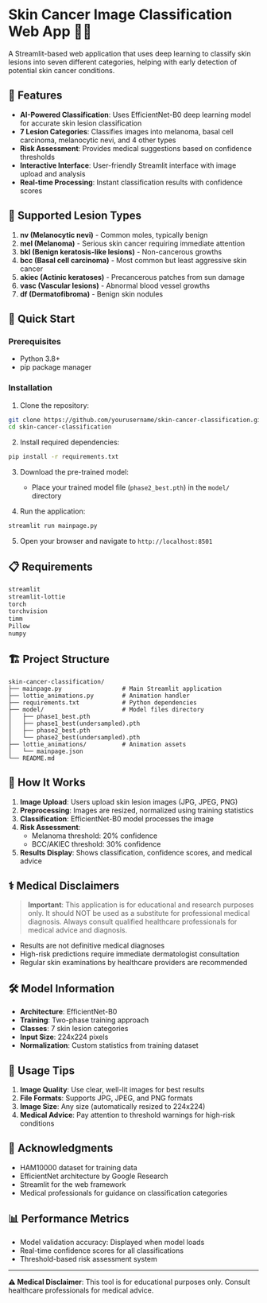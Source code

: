 # Skin Cancer Image Classification Web App 🧑‍⚕️

A Streamlit-based web application that uses deep learning to classify skin lesions into seven different categories, helping with early detection of potential skin cancer conditions.

## 🌟 Features

- **AI-Powered Classification**: Uses EfficientNet-B0 deep learning model for accurate skin lesion classification
- **7 Lesion Categories**: Classifies images into melanoma, basal cell carcinoma, melanocytic nevi, and 4 other types
- **Risk Assessment**: Provides medical suggestions based on confidence thresholds
- **Interactive Interface**: User-friendly Streamlit interface with image upload and analysis
- **Real-time Processing**: Instant classification results with confidence scores

## 🏥 Supported Lesion Types

1. **nv (Melanocytic nevi)** - Common moles, typically benign
2. **mel (Melanoma)** - Serious skin cancer requiring immediate attention
3. **bkl (Benign keratosis-like lesions)** - Non-cancerous growths
4. **bcc (Basal cell carcinoma)** - Most common but least aggressive skin cancer
5. **akiec (Actinic keratoses)** - Precancerous patches from sun damage
6. **vasc (Vascular lesions)** - Abnormal blood vessel growths
7. **df (Dermatofibroma)** - Benign skin nodules

## 🚀 Quick Start

### Prerequisites

- Python 3.8+
- pip package manager

### Installation

1. Clone the repository:
```bash
git clone https://github.com/yourusername/skin-cancer-classification.git
cd skin-cancer-classification
```

2. Install required dependencies:
```bash
pip install -r requirements.txt
```

3. Download the pre-trained model:
   - Place your trained model file (`phase2_best.pth`) in the `model/` directory

4. Run the application:
```bash
streamlit run mainpage.py
```

5. Open your browser and navigate to `http://localhost:8501`

## 📋 Requirements

```txt
streamlit
streamlit-lottie
torch
torchvision
timm
Pillow
numpy
```

## 🏗️ Project Structure

```
skin-cancer-classification/
├── mainpage.py                 # Main Streamlit application
├── lottie_animations.py        # Animation handler
├── requirements.txt            # Python dependencies
├── model/                      # Model files directory
│   ├── phase1_best.pth
│   ├── phase1_best(undersampled).pth
│   ├── phase2_best.pth
│   └── phase2_best(undersampled).pth
├── lottie_animations/          # Animation assets
│   └── mainpage.json
└── README.md
```

## 🔬 How It Works

1. **Image Upload**: Users upload skin lesion images (JPG, JPEG, PNG)
2. **Preprocessing**: Images are resized, normalized using training statistics
3. **Classification**: EfficientNet-B0 model processes the image
4. **Risk Assessment**: 
   - Melanoma threshold: 20% confidence
   - BCC/AKIEC threshold: 30% confidence
5. **Results Display**: Shows classification, confidence scores, and medical advice

## ⚕️ Medical Disclaimers

> **Important**: This application is for educational and research purposes only. It should NOT be used as a substitute for professional medical diagnosis. Always consult qualified healthcare professionals for medical advice and diagnosis.

- Results are not definitive medical diagnoses
- High-risk predictions require immediate dermatologist consultation
- Regular skin examinations by healthcare providers are recommended

## 🛠️ Model Information

- **Architecture**: EfficientNet-B0
- **Training**: Two-phase training approach
- **Classes**: 7 skin lesion categories
- **Input Size**: 224x224 pixels
- **Normalization**: Custom statistics from training dataset

## 🎯 Usage Tips

1. **Image Quality**: Use clear, well-lit images for best results
2. **File Formats**: Supports JPG, JPEG, and PNG formats
3. **Image Size**: Any size (automatically resized to 224x224)
4. **Medical Advice**: Pay attention to threshold warnings for high-risk conditions

## 🙏 Acknowledgments

- HAM10000 dataset for training data
- EfficientNet architecture by Google Research
- Streamlit for the web framework
- Medical professionals for guidance on classification categories

## 📊 Performance Metrics

- Model validation accuracy: Displayed when model loads
- Real-time confidence scores for all classifications
- Threshold-based risk assessment system

---

**⚠️ Medical Disclaimer**: This tool is for educational purposes only. Consult healthcare professionals for medical advice.
